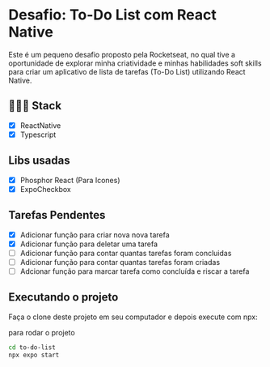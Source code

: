 # Desafio: To-Do List com React Native
Este é um pequeno desafio proposto pela Rocketseat, no qual tive a oportunidade de explorar minha criatividade e minhas habilidades soft skills para criar um aplicativo de lista de tarefas (To-Do List) utilizando React Native.

## 👨🏽‍💻 Stack

- [x] ReactNative
- [x] Typescript 

## Libs usadas

- [x] Phosphor React (Para Icones)
- [x] ExpoCheckbox  

## Tarefas Pendentes 

- [x] Adicionar função para criar nova nova tarefa
- [x] Adicionar função para deletar uma tarefa
- [ ] Adicionar função para contar quantas tarefas foram concluidas 
- [ ] Adicionar função para contar quantas tarefas foram criadas 
- [ ] Adcionar função para marcar tarefa como concluída e riscar a tarefa
## Executando o projeto

Faça o clone deste projeto em seu computador e depois execute com npx:

para rodar o projeto
```bash 
cd to-do-list
npx expo start
```
